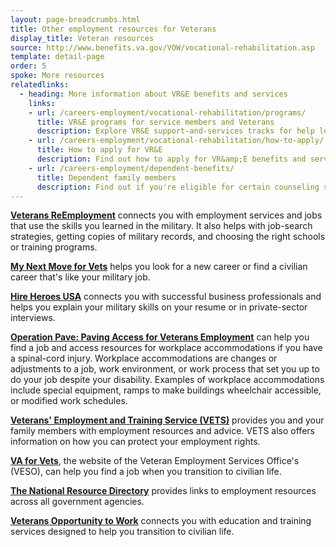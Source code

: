 ```yaml
---
layout: page-breadcrumbs.html
title: Other employment resources for Veterans
display_title: Veteran resources
source: http://www.benefits.va.gov/VOW/vocational-rehabilitation.asp
template: detail-page
order: 5
spoke: More resources
relatedlinks:
  - heading: More information about VR&E benefits and services
    links:
    - url: /careers-employment/vocational-rehabilitation/programs/
      title: VR&E programs for service members and Veterans
      description: Explore VR&E support-and-services tracks for help learning new skills, finding a new job, starting a business, getting educational counseling, or returning to your former job.
    - url: /careers-employment/vocational-rehabilitation/how-to-apply/
      title: How to apply for VR&E
      description: Find out how to apply for VR&amp;E benefits and services as a service member or Veteran.
    - url: /careers-employment/dependent-benefits/
      title: Dependent family members
      description: Find out if you're eligible for certain counseling services, training, and education benefits.
---
```


**[Veterans ReEmployment](http://www.careeronestop.org/ReEmployment/veterans/default.aspx)** connects you with employment services and jobs that use the skills you learned in the military. It also helps with job-search strategies, getting copies of military records, and choosing the right schools or training programs.

**[My Next Move for Vets](http://www.mynextmove.org/vets/)** helps you look for a new career or find a civilian career that's like your military job.

**[Hire Heroes USA](https://www.hireheroesusa.org/about-us/)** connects you with successful business professionals and helps you explain your military skills on your resume or in private-sector interviews.

**[Operation Pave: Paving Access for Veterans Employment](http://www.pva.org/site/c.ajIRK9NJLcJ2E/b.7750849/k.36C/Operation_PAVE_Paving_Access_for_Veterans_Employment.htm)** can help you find a job and access resources for workplace accommodations if you have a spinal-cord injury. Workplace accommodations are changes or adjustments to a job, work environment, or work process that set you up to do your job despite your disability. Examples of workplace accommodations include special equipment, ramps to make buildings wheelchair accessible, or modified work schedules.

**[Veterans' Employment and Training Service (VETS)](https://www.dol.gov/vets/)** provides you and your family members with employment resources and advice. VETS also offers information on how you can protect your employment rights.

**[VA for Vets](https://www.vaforvets.va.gov/)**, the website of the Veteran Employment Services Office's (VESO), can help you find a job when you transition to civilian life.

**[The National Resource Directory](https://nrd.gov/)** provides links to employment resources across all government agencies.

**[Veterans Opportunity to Work](https://www.benefits.va.gov/vow/)** connects you with education and training services designed to help you transition to civilian life.
